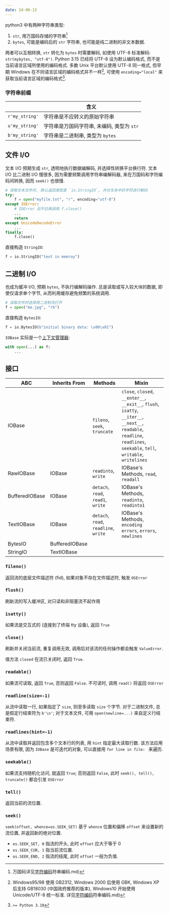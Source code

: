 ```yaml
---
date: 24-06-13
---
```


python3 中有两种字符串类型:
1. `str`, 用万国码存储的字符串[^1]
2. `bytes`, 可能是编码后的 `str` 字符串, 也可能是纯二进制的非文本数据.

两者可以互相转换, `str` 转化为 `bytes` 时需要解码, 如使用 UTF-8 标准解码: `str(mybytes, "utf-8")`. Python 3.15 已经将 UTF-8  设为默认编码格式, 而不是当前语言区域所使用的编码格式.  多数 Unix 平台默认使用 UTF-8 同一格式, 但早期 Windows 在不同语言区域的编码格式并不一样[^3], 可使用 `encoding="local"` 来获取当前语言区域的编码格式[^2].

[^1]: 万国码详见[字符编码](../../../Information/信息论与编码/字符编码/字符编码.md)符串编码.md)
[^2]: `>= Python 3.10`

[^3]: Windows95/98 使用 GB2312, Windows 2000 后使用 GBK, Windows XP 后支持 GB18030 (中国政府推荐的版本), Windows10 开始使用 Unicode/UTF-8 统一标准. 详见[字符编码](../../../Information/信息论与编码/字符编码/字符编码.md)符串编码.md)
### 字符串前缀

|                | 含义                         |
| -------------- | ---------------------------- |
| `r'my_string'` | 字符串是不应转义的原始字符串 |
| `u'my_string'` | 字符串是万国码字符串, 未编码, 类型为 `str` |
| `b'my_string'` | 字符串是二进制串, 类型为 `bytes`                             |

## 文件 I/O

文本 I/O 预期生成 `str`, 透明地执行数据编解码, 并选择性转换平台换行符. 文本 I/O 比二进制 I/O 慢很多, 因为需要频繁调用字符串编解码器, 来在万国码和字符编码间转换, 因而 `seek()` 也很慢.

```python
# 读取文本文件时, 默认返回类型是 `io.StringIO`, 并对文本中的字符进行解码
try:
	f = open("myfile.txt", "r", encoding="utf-8") 
except IOError:
	# IOError 后不应再调用 f.close()
	...
	return
except UnicodeDecodeError
	...
finally:
	f.close()
```

直接构造 `StringIO`:

```python
f = io.StringIO("text in memroy")
```

## 二进制 I/O

也成为缓冲 I/O, 预期 `bytes`, 不执行编解码操作. 总是读取或写入较大块的数据, 即使仅请求单个字节, 从而利用缓存避免频繁的系统调用. 

```python
# 读取文件时选择用二进制流打开
f = open("me.jpg", "rb")
```

直接构造 `BytesIO`:

```python
f = io.BytesIO(b"initial binary data: \x00\x01")
```

`IOBase` 实际是一个[上下文管理器](contextlib.md):

```python
with open(...) as f:
	...
```

## 接口

| ABC            | Inherits From  | Methods                               | Mixin                                                                                                                                                                    |
| -------------- | -------------- | ------------------------------------- | ------------------------------------------------------------------------------------------------------------------------------------------------------------------------ |
| IOBase         |                | `fileno`, `seek`, `truncate`          | `close`, `closed`, `__enter__`, `__exit__`, `flush`, `isatty`, `__iter__`, `__next__`, `readable`, `readline`, `readlines`, `seekable`, `tell`, `writable`, `writelines` |
| RawIOBase      | IOBase         | `readinto`, `write`                   | IOBase's Methods, `read`, `readall`                                                                                                                                      |
| BufferedIOBase | IOBase         | `detach`, `read`, `read1`, `write`    | IOBase's Methods, `readinto`, `readinto1`                                                                                                                                |
| TextIOBase     | IOBase         | `detach`, `read`, `readline`, `write` | IOBase's Methods, `encoding errors`, `errors`, `newlines`                                                                                                                |
| BytesIO        | BufferedIOBase |                                       |                                                                                                                                                                          |
| StringIO       | TextIOBase               |                                       |                                                                                                                                                                          |

### `fileno()` 

返回流的底层文件描述符 (fid), 如果对象不存在文件描述符, 触发 `OSError`

### `flush()`

刷新流的写入缓冲区, 对只读和非阻塞流不起作用

### `isatty()`

如果流是交互式的 (连接到了终端 tty 设备), 返回 `True`

### `close()`

刷新并关闭当前流, 重复调用无效, 调用后对该流的任何操作都会触发 `ValueError`.

值方法 `closed` 在流已关闭时, 返回 `True`.


### `readable()`

如果流可读取, 返回 `True`, 否则返回 `False`. 不可读时, 调用 `read()` 将返回 `OSError`

### `readline(size=-1)`

从流中读取一行, 如果指定了 `size`, 则至多读取 `size` 个字节. 对于二进制文件, 总是假定行结束符为 `b'\n'`; 对于文本文件, 可用 `open(newline=...)` 来自定义行结束符.


### `readlines(hint=-1)`

从流中读取并返回包含多个文本行的列表, 用 `hint` 指定最大读取行数. 该方法应用场景有限, 因为 `IOBase` 是可迭代的对象, 可以直接用 `for line in file: ` 来遍历.

### `seekable()`

如果流支持随机化访问, 就返回 `True`; 否则返回 `False`, 此时  `seek(), tell(), truncate()` 都会引发 `OSError`

### `tell()`

返回当前的流位置.

### `seek()`

`seek(offset, whence=os.SEEK_SET)` 基于 `whence` 位置和偏移 `offset` 来设置新的流位置, 并返回新的绝对位置.

- `os.SEEK_SET, 0` 指流的开头, 此时 `offset` 应大于等于 0
- `os.SEEK_CUR, 1` 指当前流位置.
- `os.SEEK_END, 2` 指流的结尾, 此时 `offset` 一般为负值.